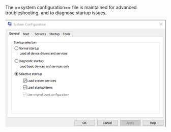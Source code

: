 The ==system configuration== file is maintained for advanced troubleshooting, and to diagnose startup issues.

![](../../Attachments/Pasted%20image%2020231105010354.png)
